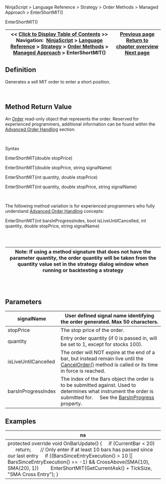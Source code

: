 ﻿


NinjaScript \> Language Reference \> Strategy \> Order Methods \> Managed Approach \> EnterShortMIT()






















EnterShortMIT()







| \<\< [Click to Display Table of Contents](entershortmit.md) \>\> **Navigation:**     [NinjaScript](ninjascript-1.md) \> [Language Reference](language_reference_wip-1.md) \> [Strategy](strategy-1.md) \> [Order Methods](order_methods-1.md) \> [Managed Approach](managed_approach-1.md) \> EnterShortMIT() | [Previous page](entershortlimit-1.md) [Return to chapter overview](managed_approach-1.md) [Next page](entershortstoplimit-1.md) |
| --- | --- |











## Definition


Generates a sell MIT order to enter a short position.


 


## Method Return Value


An [Order](order-1.md) read\-only object that represents the order. Reserved for experienced programmers, additional information can be found within the [Advanced Order Handling](advanced_order_handling-1.md) section.   

 


Syntax  

EnterShortMIT(double stopPrice)   

EnterShortMIT(double stopPrice, string signalName)


EnterShortMIT(int quantity, double stopPrice)


EnterShortMIT(int quantity, double stopPrice, string signalName)


 


The following method variation is for experienced programmers who fully understand [Advanced Order Handling](advanced_order_handling-1.md) concepts:


EnterShortMIT(int barsInProgressIndex, bool isLiveUntilCancelled, int quantity, double stopPrice, string signalName) 


 


## 




| Note: If using a method signature that does not have the parameter quantity, the order quantity will be taken from the quantity value set in the strategy dialog window when running or backtesting a strategy |
| --- |



## 


 


## Parameters




| signalName | User defined signal name identifying the order generated. Max 50 characters. |
| --- | --- |
| stopPrice | The stop price of the order. |
| quantity | Entry order quantity (if 0 is passed in, will be set to 1, except for stocks 100\). |
| isLiveUntilCancelled | The order will NOT expire at the end of a bar, but instead remain live until the [CancelOrder()](managed_cancelorder-1.md) method is called or its time in force is reached. |
| barsInProgressIndex | The index of the Bars object the order is to be submitted against. Used to determines what instrument the order is submitted for.      See the [BarsInProgress](barsinprogress-1.md) property. |



## 


## 


## Examples




| ns |
| --- |
| protected override void OnBarUpdate() {      if (CurrentBar \< 20)          return;        // Only enter if at least 10 bars has passed since our last entry      if ((BarsSinceEntryExecution() \> 10 \|\| BarsSinceEntryExecution() \=\= \-1) \&\& CrossAbove(SMA(10), SMA(20), 1))          EnterShortMIT(GetCurrentAsk() \+ TickSize, "SMA Cross Entry"); } |









